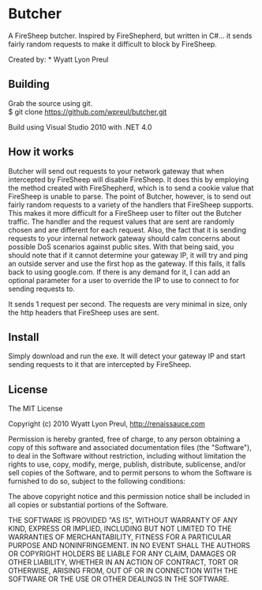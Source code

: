 # Butcher

A FireSheep butcher. Inspired by FireShepherd, but written in C#... it sends fairly random requests to make it difficult to block by FireSheep.

Created by:
	* Wyatt Lyon Preul
	
## Building

Grab the source using git.  
	$ git clone https://github.com/wpreul/butcher.git

Build using Visual Studio 2010 with .NET 4.0

## How it works
Butcher will send out requests to your network gateway that when intercepted by FireSheep will disable FireSheep.  It does this by employing the method created with FireShepherd, which is to send a cookie value that FireSheep is unable to parse.  The point of Butcher, however, is to send out fairly random requests to a variety of the handlers that FireSheep supports.  This makes it more difficult for a FireSheep user to filter out the Butcher traffic.  The handler and the request values that are sent are randomly chosen and are different for each request.  Also, the fact that it is sending requests to your internal network gateway should calm concerns about possible DoS scenarios against public sites.  With that being said, you should note that if it cannot determine your gateway IP, it will try and ping an outside server and use the first hop as the gateway.  If this fails, it falls back to using google.com.  If there is any demand for it, I can add an optional parameter for a user to override the IP to use to connect to for sending requests to.

It sends 1 request per second. The requests are very minimal in size, only the http headers that FireSheep uses are sent.

## Install
Simply download and run the exe.  It will detect your gateway IP and start sending requests to it that are intercepted by FireSheep.  

## License

The MIT License

Copyright (c) 2010 Wyatt Lyon Preul, http://renaissauce.com

Permission is hereby granted, free of charge, to any person obtaining a copy of this software and associated documentation files (the "Software"), to deal in the Software without restriction, including without limitation the rights to use, copy, modify, merge, publish, distribute, sublicense, and/or sell copies of the Software, and to permit persons to whom the Software is furnished to do so, subject to the following conditions:

The above copyright notice and this permission notice shall be included in all copies or substantial portions of the Software.

THE SOFTWARE IS PROVIDED "AS IS", WITHOUT WARRANTY OF ANY KIND, EXPRESS OR IMPLIED, INCLUDING BUT NOT LIMITED TO THE WARRANTIES OF MERCHANTABILITY, FITNESS FOR A PARTICULAR PURPOSE AND NONINFRINGEMENT. IN NO EVENT SHALL THE AUTHORS OR COPYRIGHT HOLDERS BE LIABLE FOR ANY CLAIM, DAMAGES OR OTHER LIABILITY, WHETHER IN AN ACTION OF CONTRACT, TORT OR OTHERWISE, ARISING FROM, OUT OF OR IN CONNECTION WITH THE SOFTWARE OR THE USE OR OTHER DEALINGS IN THE SOFTWARE.